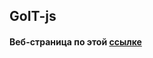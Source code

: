 ## GoIT-js

#### Веб-страница по этой [ссылке](https://imykhailychenko.github.io/goit-js-hw-12-countries/)
